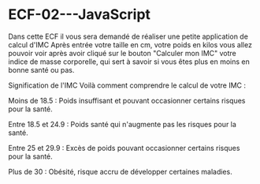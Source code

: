 # ECF-02---JavaScript

Dans cette ECF il vous sera demandé de réaliser une petite application de calcul d'IMC
Après entrée votre taille en cm, votre poids en kilos vous allez pouvoir voir après avoir cliqué sur le bouton "Calculer mon IMC" votre indice de masse corporelle, qui sert à savoir si vous êtes plus en moins en bonne santé ou pas.

Signification de l'IMC
Voilà comment comprendre le calcul de votre IMC :

Moins de 18.5 : Poids insuffisant et pouvant occasionner certains risques pour la santé.

Entre 18.5 et 24.9 : Poids santé qui n'augmente pas les risques pour la santé.

Entre 25 et 29.9 : Excès de poids pouvant occasionner certains risques pour la santé.

Plus de 30 : Obésité, risque accru de développer certaines maladies.